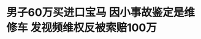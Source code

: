 <!DOCTYPE html>
<html lang="zh-CN">

<head>
    
<title>男子60万买进口宝马 因小事故鉴定是维修车 发视频维权反被索赔100万_腾讯新闻</title>
<meta name="keywords" content="宝马,维权,重庆,南岸区">
<meta name="description" content="一起擦挂事故后，他意外发现自己买的新宝马车多处被维修过，之后的曲折维权经历，更令他始料未及。      购新宝马——      花约60万元买进口宝马车，按揭5年月供9800元      这名男子姓....">
<meta name="author" content="腾讯网">
<meta name="copyright" content="Copyright 1998 - 2025 Tencent. All Rights Reserved">
<meta property="og:type" content="news" />

<meta property="og:title" content="男子60万买进口宝马 因小事故鉴定是维修车 发视频维权反被索赔100万_腾讯新闻" />
<meta property="og:description" content="一起擦挂事故后，他意外发现自己买的新宝马车多处被维修过，之后的曲折维权经历，更令他始料未及。      购新宝马——      花约60万元买进口宝马车，按揭5年月供9800元      这名男子姓...." />
<meta property="og:url" content="https://news.qq.com/rain/a/20250508A05KJX00" />
<meta property="og:image" content="https://inews.gtimg.com/news_ls/OFCFOpboPB5fAIMsRmdzWG5BNY43_SBT_gLYuf-h9qlo4AA_640330/0" />
<meta property="article:author" content="大风新闻" />
<meta property="article:published_time" content="2025-05-08 15:31:37" />
<meta property="category" content="social" />

<meta name="baidu-site-verification" content="jJeIJ5X7pP" />
    <meta charset="utf-8" />
<meta http-equiv="X-UA-Compatible" content="IE=Edge" />
<meta name="viewport" content="width=device-width, initial-scale=1, shrink-to-fit=no" />
<link rel="dns-prefetch" href="mat1.gtimg.com">
<link rel="dns-prefetch" href="i.news.qq.com">
<link rel="shortcut icon" href="https://mat1.gtimg.com/qqcdn/qqindex2021/favicon.ico">
<script nomodule="true" src="https://mat1.gtimg.com/qqcdn/qqindex2021/common-static/20240515201444/core3-37-1.min.js"></script>
<script>
  try {
    if (!window.IntersectionObserver) {
      var observerScript = document.createElement('script');
      observerScript.src = "https://mat1.gtimg.com/qqcdn/qqindex2021/common-static/20241024141058/intersection-observer-polyfill.js";
      document.head.appendChild(observerScript);
    }
  } catch (error) {}
</script>

<script>
  try {
    if (!Element.prototype.scrollTo) {
      var scrollScript = document.createElement('script');
      scrollScript.src = "https://mat1.gtimg.com/qqcdn/qqindex2021/common-static/20241025153001/scroll-behavior-polyfill.js";
      document.head.appendChild(scrollScript);
    }
  } catch (error) {}
</script>
<script>
  try {
    if ('scrollRestoration' in window.history) {
      window.history.scrollRestoration = 'manual';
    }
    window.isPcClient = Boolean(window.electron) && (
      window.navigator.userAgent.indexOf('pc-client') > 0 ||
      window.navigator.userAgent.indexOf('TencentNews') > 0
    );
  } catch {}
</script>
<script>
  try {
    if (window.isPcClient) {
      var bodyStyle = document.createElement('style');
      bodyStyle.innerText = 'body{ zoom: 0.95 }';
      document.head.appendChild(bodyStyle);
    }
  } catch {}
</script>
<script>
  window.DATA = {"url":"https://view.inews.qq.com/a/20250508A05KJX00","article_id":"20250508A05KJX00","article_type":"0","title":"男子60万买进口宝马 因小事故鉴定是维修车 发视频维权反被索赔100万","desc":"一起擦挂事故后，他意外发现自己买的新宝马车多处被维修过，之后的曲折维权经历，更令他始料未及。      购新宝马——      花约60万元买进口宝马车，按揭5年月供9800元      这名男子姓....","iNewsRecommendLevel":1,"abstract":"一起擦挂事故后，他意外发现自己买的新宝马车多处被维修过，之后的曲折维权经历，更令他始料未及。      购新宝马——      花约60万元买进口宝马车，按揭5年月供9800元      这名男子姓....","catalog1":"social","ad_channel_sign":"news","introduction":"","media":"大风新闻","media_id":"21889648","pubtime":"2025-05-08 15:31:37","comment_id":"8410256061","political":0,"cmsId":"20250508A05KJX00","cms_id":"20250508A05KJX00","closeAllAd":0,"closeAllFavorite":false,"originContent":{"directory":{"ai_list":[{"desc":"购新宝马","link":"AIPOS_0"},{"desc":"轻微擦挂","link":"AIPOS_1"},{"desc":"鉴定起诉","link":"AIPOS_2"},{"desc":"法院判决","link":"AIPOS_3"},{"desc":"反遭索赔","link":"AIPOS_4"}],"enable":2,"list":null},"key_points_show":["男子江先生在重庆市庆德宝汽车销售服务有限公司购买了一辆进口宝马，后发现车辆多处被维修过。","经过多次维权，江先生最终赢得官司，法院判决庆德宝退车退款并赔偿相应损失。","然而，江先生在网络上发布维权视频，被庆德宝起诉侵犯名誉权，索赔100万元。","由于提出管辖异议，江先生与庆德宝的庭审暂时取消。"],"text":"\u003cdiv class=\"rich_media_content\"\u003e\u003cdiv style=\"background-color: rgb(255, 255, 255); box-sizing: border-box; color: rgb(51, 51, 51); display: block; margin: 0px; padding: 0px; text-align: start; text-wrap-mode: wrap\" data-exeditor-arbitrary-box=\"wrap\"\u003e\u003cdiv style=\"background-color: transparent; box-sizing: border-box; margin: 0px; max-height: none; overflow: hidden; padding: 0px; position: relative\" data-exeditor-arbitrary-box=\"wrap\"\u003e\u003cdiv style=\"background-color: transparent; box-sizing: border-box; margin: 0px; padding: 0px\" data-exeditor-arbitrary-box=\"wrap\"\u003e\u003cdiv style=\"background-color: transparent; box-sizing: border-box; margin: 0px; padding: 0px\" data-exeditor-arbitrary-box=\"wrap\"\u003e\u003cdiv style=\"background-color: transparent; box-sizing: border-box; margin: 0px; padding: 0px\" data-exeditor-arbitrary-box=\"wrap\"\u003e\u003cdiv style=\"background-color: transparent; box-sizing: border-box; margin: 0px; padding: 0px\" data-exeditor-arbitrary-box=\"wrap\"\u003e\u003c!--VIDEO_0--\u003e\u003cp type=\"desc\" style=\"color: rgb(136, 136, 136); font-size: 13px; line-height: 14px; margin-bottom: 22px; margin-top: 8px; text-align: center\"\u003e男子60万元买进口宝马，鉴定是“维修车”，法院判退车退款，发视频维权反被索赔100万\u003c/p\u003e\u003cp style=\"background-color: transparent; margin-bottom: 20px; margin-left: 0px; margin-right: 0px; margin-top: 0px; padding: 0px; text-indent: 2em\"\u003e\u003cspan style=\"font-size: 18px\"\u003e\u003cspan style=\"color: rgb(34, 34, 34)\"\u003e\u003cspan style=\"background-color: transparent\"\u003e一起擦挂事故后，他意外发现自己买的新宝马车多处被维修过，之后的曲折维权经历，更令他始料未及。\u003c/span\u003e\u003c/span\u003e\u003c/span\u003e\u003c/p\u003e\u003cp style=\"background-color: transparent; text-align: center\"\u003e\u003cspan style=\"font-size: 18px\"\u003e\u003cspan style=\"color: rgb(34, 34, 34)\"\u003e\u003cspan style=\"background-color: transparent\"\u003e\u003c!--IMG_0--\u003e\u003c/span\u003e\u003c/span\u003e\u003c/span\u003e\u003c/p\u003e\u003cp style=\"background-color: transparent; margin-bottom: 18px; margin-left: 0px; margin-right: 0px; margin-top: 18px; padding: 0px; text-indent: 2em\"\u003e\u003c/p\u003e\u003cp style=\"background-color: transparent; margin-bottom: 20px; margin-left: 0px; margin-right: 0px; margin-top: 20px; padding: 0px\"\u003e\u003cspan style=\"font-size: 18px\"\u003e\u003cstrong\u003e\u003cspan style=\"color: rgb(34, 34, 34)\"\u003e\u003cspan style=\"background-color: transparent\"\u003e购新宝马——\u003c/span\u003e\u003c/span\u003e\u003c/strong\u003e\u003c/span\u003e\u003c/p\u003e\u003cp style=\"background-color: transparent; margin-bottom: 20px; margin-left: 0px; margin-right: 0px; margin-top: 20px; padding: 0px; text-indent: 2em\"\u003e\u003cspan style=\"font-size: 18px\"\u003e\u003cstrong\u003e\u003cspan style=\"color: rgb(34, 34, 34)\"\u003e\u003cspan style=\"background-color: transparent\"\u003e\u003c!--AIPOS_0--\u003e花约60万元买进口宝马车，按揭5年月供9800元\u003c/span\u003e\u003c/span\u003e\u003c/strong\u003e\u003c/span\u003e\u003c/p\u003e\u003cp style=\"background-color: transparent; margin-bottom: 20px; margin-left: 0px; margin-right: 0px; margin-top: 20px; padding: 0px; text-indent: 2em\"\u003e\u003cspan style=\"font-size: 18px\"\u003e\u003cspan style=\"color: rgb(34, 34, 34)\"\u003e\u003cspan style=\"background-color: transparent\"\u003e这名男子姓江，今年44岁，系重庆市南岸区人，目前居住在重庆市长寿区。\u003c/span\u003e\u003c/span\u003e\u003c/span\u003e\u003c/p\u003e\u003cp style=\"background-color: transparent; margin-bottom: 20px; margin-left: 0px; margin-right: 0px; margin-top: 20px; padding: 0px; text-indent: 2em\"\u003e\u003cspan style=\"font-size: 18px\"\u003e\u003cspan style=\"color: rgb(34, 34, 34)\"\u003e\u003cspan style=\"background-color: transparent\"\u003e他对华商报大风新闻记者回忆称，自己一直以来非常喜欢宝马车，2022年2月份，他萌发想买一辆宝马车替换已开了10多年的旧车的想法，随后他抽空到重庆汽博中心、二郎和九滨路等4S店挑选，但都没有心仪的那款。\u003c/span\u003e\u003c/span\u003e\u003c/span\u003e\u003c/p\u003e\u003cp style=\"background-color: transparent; margin-bottom: 20px; margin-left: 0px; margin-right: 0px; margin-top: 20px; padding: 0px; text-indent: 2em\"\u003e\u003cspan style=\"font-size: 18px\"\u003e\u003cspan style=\"color: rgb(34, 34, 34)\"\u003e\u003cspan style=\"background-color: transparent\"\u003e同年4月初，他来到位于重庆市南岸区茶园新区通江大道的重庆市庆德宝汽车销售服务有限公司（以下简称“庆德宝”），最终相中了一款进口的540i宝马新车，该车裸车价58.39万元，“我搞的是5年按揭，首付约20万元，包含购置税和保险费等，月供9800元。”\u003c/span\u003e\u003c/span\u003e\u003c/span\u003e\u003c/p\u003e\u003cp style=\"background-color: transparent; margin-bottom: 20px; margin-left: 0px; margin-right: 0px; margin-top: 20px; padding: 0px; text-indent: 2em\"\u003e\u003cspan style=\"font-size: 18px\"\u003e\u003cspan style=\"color: rgb(34, 34, 34)\"\u003e\u003cspan style=\"background-color: transparent\"\u003e4月22日上午，江先生高高兴兴来到“庆德宝”将心仪的那款\u003c!--SECURE_LINK_BEGIN_0--\u003e宝马\u003c!--SECURE_LINK_END_0--\u003e车开回家。\u003c/span\u003e\u003c/span\u003e\u003c/span\u003e\u003c/p\u003e\u003cp style=\"background-color: transparent; margin-bottom: 18px; margin-left: 0px; margin-right: 0px; margin-top: 18px; padding: 0px; text-indent: 2em\"\u003e\u003c/p\u003e\u003cp style=\"background-color: transparent; margin-bottom: 20px; margin-left: 0px; margin-right: 0px; margin-top: 20px; padding: 0px\"\u003e\u003cspan style=\"font-size: 18px\"\u003e\u003cstrong\u003e\u003cspan style=\"color: rgb(34, 34, 34)\"\u003e\u003cspan style=\"background-color: transparent\"\u003e轻微擦挂——\u003c/span\u003e\u003c/span\u003e\u003c/strong\u003e\u003c/span\u003e\u003c/p\u003e\u003cp style=\"background-color: transparent; margin-bottom: 20px; margin-left: 0px; margin-right: 0px; margin-top: 20px; padding: 0px; text-indent: 2em\"\u003e\u003cspan style=\"font-size: 18px\"\u003e\u003cstrong\u003e\u003cspan style=\"color: rgb(34, 34, 34)\"\u003e\u003cspan style=\"background-color: transparent\"\u003e\u003c!--AIPOS_1--\u003e商场门口发生小擦挂，花550元补漆后曝出新车有问题\u003c/span\u003e\u003c/span\u003e\u003c/strong\u003e\u003c/span\u003e\u003c/p\u003e\u003cp style=\"background-color: transparent; margin-bottom: 20px; margin-left: 0px; margin-right: 0px; margin-top: 20px; padding: 0px; text-indent: 2em\"\u003e\u003cspan style=\"font-size: 18px\"\u003e\u003cspan style=\"color: rgb(34, 34, 34)\"\u003e\u003cspan style=\"background-color: transparent\"\u003e江先生介绍说，2022年6月20日下午5时左右，他驾驶宝马从重庆渝中区解放碑到南岸区南滨路一个商场门口时追尾一辆黑色商务车，“我左前保险杠与对方右后端发生轻微擦挂，我的宝马剐掉了一小块漆，当时后面发生拥堵，我们双方拍照后迅速撤离现场。”\u003c/span\u003e\u003c/span\u003e\u003c/span\u003e\u003c/p\u003e\u003cp style=\"background-color: transparent; margin-bottom: 20px; margin-left: 0px; margin-right: 0px; margin-top: 20px; padding: 0px; text-indent: 2em\"\u003e\u003cspan style=\"font-size: 18px\"\u003e\u003cspan style=\"color: rgb(34, 34, 34)\"\u003e\u003cspan style=\"background-color: transparent\"\u003e江先生说，他将宝马停好后给保险公司打电话，对方获知情况称问题不大，建议他先补漆维修。\u003c/span\u003e\u003c/span\u003e\u003c/span\u003e\u003c/p\u003e\u003cp style=\"background-color: transparent; margin-bottom: 20px; margin-left: 0px; margin-right: 0px; margin-top: 20px; padding: 0px; text-indent: 2em\"\u003e\u003cspan style=\"font-size: 18px\"\u003e\u003cspan style=\"color: rgb(34, 34, 34)\"\u003e\u003cspan style=\"background-color: transparent\"\u003e6月21日上午，他将宝马开到渝北回兴街道一家维修店，花550元将那团漆补好了。他说，接车时该维修店老板问他是不是买的二手宝马，称该车多处被补过漆，随即还用专业仪器当面对该车进行检测，发现引擎盖、翼子板等多处存在二次做漆情况。\u003c/span\u003e\u003c/span\u003e\u003c/span\u003e\u003c/p\u003e\u003cp style=\"background-color: transparent; margin-bottom: 20px; margin-left: 0px; margin-right: 0px; margin-top: 20px; padding: 0px; text-indent: 2em\"\u003e\u003cspan style=\"font-size: 18px\"\u003e\u003cspan style=\"color: rgb(34, 34, 34)\"\u003e\u003cspan style=\"background-color: transparent\"\u003e“当时我感到很吃惊，因为这是刚买不久的新车，怎么可能多处被补过漆呢？”江先生说，6月22日中午，他将该车开到“庆德宝”找销售人员询问情况，对方称该车没有问题，如果他不相信可以去做鉴定。\u003c/span\u003e\u003c/span\u003e\u003c/span\u003e\u003c/p\u003e\u003cp style=\"background-color: transparent; margin-bottom: 20px; margin-left: 0px; margin-right: 0px; margin-top: 20px; padding: 0px; text-indent: 2em\"\u003e\u003cspan style=\"font-size: 18px\"\u003e\u003cspan style=\"color: rgb(34, 34, 34)\"\u003e\u003cspan style=\"background-color: transparent\"\u003e接下来，将信将疑的江先生到一家二手车市场花800元做了个简易鉴定，鉴定报告初步证实了那个维修店老板的说法。他说，自己没料到该宝马竟是一辆“问题车”。心中有数后，他开始踏上维权之路。\u003c/span\u003e\u003c/span\u003e\u003c/span\u003e\u003c/p\u003e\u003cp style=\"background-color: transparent; margin-bottom: 20px; margin-left: 0px; margin-right: 0px; margin-top: 20px; padding: 0px; text-indent: 2em\"\u003e\u003cspan style=\"font-size: 18px\"\u003e\u003cspan style=\"color: rgb(34, 34, 34)\"\u003e\u003cspan style=\"background-color: transparent\"\u003e他说，自己多次与“庆德宝”沟通，要求退车并赔偿相应损失，遭对方拒绝，“维权过程中，我曾反映给重庆电视台做了报道。后来我又给南岸区商务委、南岸区市场监督管理局等单位打电话反映情况，还给宝马德国总部写邮件，尽管有回应但最终没有结果。”\u003c/span\u003e\u003c/span\u003e\u003c/span\u003e\u003c/p\u003e\u003cp style=\"background-color: transparent; margin-bottom: 18px; margin-left: 0px; margin-right: 0px; margin-top: 18px; padding: 0px; text-indent: 2em\"\u003e\u003c/p\u003e\u003cp style=\"background-color: transparent; margin-bottom: 20px; margin-left: 0px; margin-right: 0px; margin-top: 20px; padding: 0px\"\u003e\u003cspan style=\"font-size: 18px\"\u003e\u003cstrong\u003e\u003cspan style=\"color: rgb(34, 34, 34)\"\u003e\u003cspan style=\"background-color: transparent\"\u003e鉴定起诉——\u003c/span\u003e\u003c/span\u003e\u003c/strong\u003e\u003c/span\u003e\u003c/p\u003e\u003cp style=\"background-color: transparent; margin-bottom: 20px; margin-left: 0px; margin-right: 0px; margin-top: 20px; padding: 0px; text-indent: 2em\"\u003e\u003cspan style=\"font-size: 18px\"\u003e\u003cstrong\u003e\u003cspan style=\"color: rgb(34, 34, 34)\"\u003e\u003cspan style=\"background-color: transparent\"\u003e\u003c!--AIPOS_2--\u003e多部位曾被维修和再次做过漆，起诉至法院要求退车赔偿\u003c/span\u003e\u003c/span\u003e\u003c/strong\u003e\u003c/span\u003e\u003c/p\u003e\u003cp style=\"background-color: transparent; margin-bottom: 20px; margin-left: 0px; margin-right: 0px; margin-top: 20px; padding: 0px; text-indent: 2em\"\u003e\u003cspan style=\"font-size: 18px\"\u003e\u003cspan style=\"color: rgb(34, 34, 34)\"\u003e\u003cspan style=\"background-color: transparent\"\u003e2022年8月，江先生认为“庆德宝”存在销售欺诈行为，遂起诉至重庆市南岸区法院。\u003c/span\u003e\u003c/span\u003e\u003c/span\u003e\u003c/p\u003e\u003cp style=\"background-color: transparent; margin-bottom: 20px; margin-left: 0px; margin-right: 0px; margin-top: 20px; padding: 0px; text-indent: 2em\"\u003e\u003cspan style=\"font-size: 18px\"\u003e\u003cspan style=\"color: rgb(34, 34, 34)\"\u003e\u003cspan style=\"background-color: transparent\"\u003e后来，该法院委托重庆华证检测技术有限公司对江先生的那辆宝马进行鉴定，鉴定事项是该车是否重新做漆、维修等。\u003c/span\u003e\u003c/span\u003e\u003c/span\u003e\u003c/p\u003e\u003cp style=\"background-color: transparent; margin-bottom: 20px; margin-left: 0px; margin-right: 0px; margin-top: 20px; padding: 0px; text-indent: 2em\"\u003e\u003cspan style=\"font-size: 18px\"\u003e\u003cspan style=\"color: rgb(34, 34, 34)\"\u003e\u003cspan style=\"background-color: transparent\"\u003e2023年3月4日，该公司出具《产品质量鉴定意见书》称，经专家鉴定发现车身的驾驶门板、引擎盖、左翼子板、左侧A柱漆层厚度不均匀，差值较大，“是由这些部位进行维修和再次做漆造成的。”\u003c/span\u003e\u003c/span\u003e\u003c/span\u003e\u003c/p\u003e\u003cp style=\"background-color: transparent; text-align: center\"\u003e\u003cspan style=\"font-size: 18px\"\u003e\u003cspan style=\"color: rgb(34, 34, 34)\"\u003e\u003cspan style=\"background-color: transparent\"\u003e\u003c!--IMG_1--\u003e\u003c/span\u003e\u003c/span\u003e\u003c/span\u003e\u003c/p\u003e\u003cp style=\"background-color: transparent; margin-bottom: 20px; margin-left: 0px; margin-right: 0px; margin-top: 20px; padding: 0px; text-indent: 2em\"\u003e\u003cspan style=\"font-size: 18px\"\u003e\u003cspan style=\"color: rgb(34, 34, 34)\"\u003e\u003cspan style=\"background-color: transparent\"\u003e记者采访获悉，有法律文书显示，因江先生和对方均不同意做维修时间的鉴定，故该鉴定机构未对维修和再次做漆的时间进行鉴定。\u003c/span\u003e\u003c/span\u003e\u003c/span\u003e\u003c/p\u003e\u003cp style=\"background-color: transparent; margin-bottom: 20px; margin-left: 0px; margin-right: 0px; margin-top: 20px; padding: 0px; text-indent: 2em\"\u003e\u003cspan style=\"font-size: 18px\"\u003e\u003cspan style=\"color: rgb(34, 34, 34)\"\u003e\u003cspan style=\"background-color: transparent\"\u003e开庭时，江先生请求法院判令“庆德宝”退车退款，赔偿他3倍购车款即175.17万元，同时赔偿他相应的车辆\u003c!--SECURE_LINK_BEGIN_1--\u003e购置税\u003c!--SECURE_LINK_END_1--\u003e、保险费等损失。\u003c/span\u003e\u003c/span\u003e\u003c/span\u003e\u003c/p\u003e\u003cp style=\"background-color: transparent; margin-bottom: 20px; margin-left: 0px; margin-right: 0px; margin-top: 20px; padding: 0px; text-indent: 2em\"\u003e\u003cspan style=\"font-size: 18px\"\u003e\u003cspan style=\"color: rgb(34, 34, 34)\"\u003e\u003cspan style=\"background-color: transparent\"\u003e“庆德宝”答辩称，江先生的诉请缺乏相应的事实和法律依据，请求驳回他的全部诉讼请求。\u003c/span\u003e\u003c/span\u003e\u003c/span\u003e\u003c/p\u003e\u003cp style=\"background-color: transparent; margin-bottom: 18px; margin-left: 0px; margin-right: 0px; margin-top: 18px; padding: 0px; text-indent: 2em\"\u003e\u003c/p\u003e\u003cp style=\"background-color: transparent; margin-bottom: 20px; margin-left: 0px; margin-right: 0px; margin-top: 20px; padding: 0px\"\u003e\u003cspan style=\"font-size: 18px\"\u003e\u003cstrong\u003e\u003cspan style=\"color: rgb(34, 34, 34)\"\u003e\u003cspan style=\"background-color: transparent\"\u003e法院判决——\u003c/span\u003e\u003c/span\u003e\u003c/strong\u003e\u003c/span\u003e\u003c/p\u003e\u003cp style=\"background-color: transparent; margin-bottom: 20px; margin-left: 0px; margin-right: 0px; margin-top: 20px; padding: 0px; text-indent: 2em\"\u003e\u003cspan style=\"font-size: 18px\"\u003e\u003cstrong\u003e\u003cspan style=\"color: rgb(34, 34, 34)\"\u003e\u003cspan style=\"background-color: transparent\"\u003e\u003c!--AIPOS_3--\u003e侵犯消费者知情权但不构成消费欺诈，判决退车退款\u003c/span\u003e\u003c/span\u003e\u003c/strong\u003e\u003c/span\u003e\u003c/p\u003e\u003cp style=\"background-color: transparent; margin-bottom: 20px; margin-left: 0px; margin-right: 0px; margin-top: 20px; padding: 0px; text-indent: 2em\"\u003e\u003cspan style=\"font-size: 18px\"\u003e\u003cspan style=\"color: rgb(34, 34, 34)\"\u003e\u003cspan style=\"background-color: transparent\"\u003e南岸区法院审理认为，该案的争议焦点为“庆德宝”是否存在故意隐瞒的行为，是否构成对消费者的欺诈，是否应当承担退款及3倍赔偿责任。\u003c/span\u003e\u003c/span\u003e\u003c/span\u003e\u003c/p\u003e\u003cp style=\"background-color: transparent; margin-bottom: 20px; margin-left: 0px; margin-right: 0px; margin-top: 20px; padding: 0px; text-indent: 2em\"\u003e\u003cspan style=\"font-size: 18px\"\u003e\u003cspan style=\"color: rgb(34, 34, 34)\"\u003e\u003cspan style=\"background-color: transparent\"\u003e该法院称，因无法确定该案涉车辆二次维修、做漆的情况是形成于销售前还是原告江先生占有期间，同时该宝马系进口车辆，在案证据尚不足以证明“庆德宝”明知该车存在漆面修补、车辆维修等情况而故意隐瞒，不足以构成消费欺诈，江先生主张构成消费欺诈要求3倍赔偿的诉讼请求证据不足。\u003c/span\u003e\u003c/span\u003e\u003c/span\u003e\u003c/p\u003e\u003cp style=\"background-color: transparent; margin-bottom: 20px; margin-left: 0px; margin-right: 0px; margin-top: 20px; padding: 0px; text-indent: 2em\"\u003e\u003cspan style=\"font-size: 18px\"\u003e\u003cspan style=\"color: rgb(34, 34, 34)\"\u003e\u003cspan style=\"background-color: transparent\"\u003e该法院一审宣判称，双方退车退款，“庆德宝”赔偿江先生车辆购置税等相关费用。\u003c/span\u003e\u003c/span\u003e\u003c/span\u003e\u003c/p\u003e\u003cp style=\"background-color: transparent; margin-bottom: 20px; margin-left: 0px; margin-right: 0px; margin-top: 20px; padding: 0px; text-indent: 2em\"\u003e\u003cspan style=\"font-size: 18px\"\u003e\u003cspan style=\"color: rgb(34, 34, 34)\"\u003e\u003cspan style=\"background-color: transparent\"\u003e一审宣判后，江先生不服，上诉至重庆市第五中级法院，称一审法院适用法律错误，不适当的加重了他的举证责任，该案应当由“庆德宝”承担有关举证责任。同时认为，一审法院认定“庆德宝”不构成欺诈有误，“其故意隐瞒案涉车辆销售前检查结果，将事故车作为全新车销售给我，属于明显的欺诈行为。”他请求二审法院撤销一审的相关判决，改判对方赔偿他3倍购车款。\u003c/span\u003e\u003c/span\u003e\u003c/span\u003e\u003c!--MID_AD_0--\u003e\u003c!--EOP_0--\u003e\u003c/p\u003e\u003c!--MID_ARTICLE_AD_0--\u003e\u003c!--PARAGRAPH_0--\u003e\u003cp style=\"background-color: transparent; margin-bottom: 20px; margin-left: 0px; margin-right: 0px; margin-top: 20px; padding: 0px; text-indent: 2em\"\u003e\u003cspan style=\"font-size: 18px\"\u003e\u003cspan style=\"color: rgb(34, 34, 34)\"\u003e\u003cspan style=\"background-color: transparent\"\u003e重庆市第五中级法院审理后认为，江先生在购买案涉车辆6个月内发现车辆存在“瑕疵”，应当由“庆德宝”承担“瑕疵”举证责任，“庆德宝”举示的证据不足以证明交付车辆时不存在“瑕疵”，在其未完成车辆“瑕疵”举证责任的情况下，该法院依法推定该涉案车辆的“瑕疵”形成于销售之前。\u003c/span\u003e\u003c/span\u003e\u003c/span\u003e\u003c!--MID_AD_1--\u003e\u003c!--EOP_1--\u003e\u003c/p\u003e\u003c!--MID_ARTICLE_AD_1--\u003e\u003c!--PARAGRAPH_1--\u003e\u003cp style=\"background-color: transparent; margin-bottom: 20px; margin-left: 0px; margin-right: 0px; margin-top: 20px; padding: 0px; text-indent: 2em\"\u003e\u003cspan style=\"font-size: 18px\"\u003e\u003cspan style=\"color: rgb(34, 34, 34)\"\u003e\u003cspan style=\"background-color: transparent\"\u003e该法院同时认为，案涉车辆二次补漆、维修等“瑕疵”问题涉及汽车质量，属于《消费者权益保护法》规定的经营者主动告知的义务范围，“庆德宝”未履行该义务，侵犯了江先生的知情权，但尚不足以构成消费欺诈。\u003c/span\u003e\u003c/span\u003e\u003c/span\u003e\u003c/p\u003e\u003cp style=\"background-color: transparent; margin-bottom: 20px; margin-left: 0px; margin-right: 0px; margin-top: 20px; padding: 0px; text-indent: 2em\"\u003e\u003cspan style=\"font-size: 18px\"\u003e\u003cspan style=\"color: rgb(34, 34, 34)\"\u003e\u003cspan style=\"background-color: transparent\"\u003e“一审判决认定事实基本清楚，适用法律虽有不当但判决结果正确。”重庆市第五中级法院称，经该院审判委员会讨论，“驳回上诉，维持原判。”\u003c/span\u003e\u003c/span\u003e\u003c/span\u003e\u003c/p\u003e\u003cp style=\"background-color: transparent; margin-bottom: 20px; margin-left: 0px; margin-right: 0px; margin-top: 20px; padding: 0px; text-indent: 2em\"\u003e\u003cspan style=\"font-size: 18px\"\u003e\u003cspan style=\"color: rgb(34, 34, 34)\"\u003e\u003cspan style=\"background-color: transparent\"\u003e后来，江先生向重庆市高级法院申请再审，被驳回。\u003c/span\u003e\u003c/span\u003e\u003c/span\u003e\u003c/p\u003e\u003cp style=\"background-color: transparent; margin-bottom: 20px; margin-left: 0px; margin-right: 0px; margin-top: 20px; padding: 0px; text-indent: 2em\"\u003e\u003cspan style=\"font-size: 18px\"\u003e\u003cspan style=\"color: rgb(34, 34, 34)\"\u003e\u003cspan style=\"background-color: transparent\"\u003e2024年1月，江先生和“庆德宝”履行法院判决，他将那辆进口宝马退还给了对方，对方退还了他的购车款等款项。\u003c/span\u003e\u003c/span\u003e\u003c/span\u003e\u003c/p\u003e\u003cp style=\"background-color: transparent; margin-bottom: 18px; margin-left: 0px; margin-right: 0px; margin-top: 18px; padding: 0px; text-indent: 2em\"\u003e\u003c/p\u003e\u003cp style=\"background-color: transparent; margin-bottom: 20px; margin-left: 0px; margin-right: 0px; margin-top: 20px; padding: 0px\"\u003e\u003cspan style=\"font-size: 18px\"\u003e\u003cstrong\u003e\u003cspan style=\"color: rgb(34, 34, 34)\"\u003e\u003cspan style=\"background-color: transparent\"\u003e反遭索赔——\u003c/span\u003e\u003c/span\u003e\u003c/strong\u003e\u003c/span\u003e\u003c/p\u003e\u003cp style=\"background-color: transparent; margin-bottom: 20px; margin-left: 0px; margin-right: 0px; margin-top: 20px; padding: 0px; text-indent: 2em\"\u003e\u003cspan style=\"font-size: 18px\"\u003e\u003cstrong\u003e\u003cspan style=\"color: rgb(34, 34, 34)\"\u003e\u003cspan style=\"background-color: transparent\"\u003e\u003c!--AIPOS_4--\u003e车主网上发视频维权反被起诉，宝马店称营业额下降超1亿索赔100余万\u003c/span\u003e\u003c/span\u003e\u003c/strong\u003e\u003c/span\u003e\u003c/p\u003e\u003cp style=\"background-color: transparent; margin-bottom: 20px; margin-left: 0px; margin-right: 0px; margin-top: 20px; padding: 0px; text-indent: 2em\"\u003e\u003cspan style=\"font-size: 18px\"\u003e\u003cspan style=\"color: rgb(34, 34, 34)\"\u003e\u003cspan style=\"background-color: transparent\"\u003e江先生告诉记者，多年的官司让他苦不堪言，精神遭到折磨，这些年来他将自己的维权遭遇和维权故事用视频等形式讲述了出来并发在网上，引来网友评论。\u003c/span\u003e\u003c/span\u003e\u003c/span\u003e\u003c/p\u003e\u003cp style=\"background-color: transparent; margin-bottom: 20px; margin-left: 0px; margin-right: 0px; margin-top: 20px; padding: 0px; text-indent: 2em\"\u003e\u003cspan style=\"font-size: 18px\"\u003e\u003cspan style=\"color: rgb(34, 34, 34)\"\u003e\u003cspan style=\"background-color: transparent\"\u003e2025年4月23日中午，他突然收到重庆市南岸区法院的传票，称他涉嫌侵犯“庆德宝”\u003c!--SECURE_LINK_BEGIN_2--\u003e名誉权\u003c!--SECURE_LINK_END_2--\u003e，此案拟于5月9日上午9：30在该法院第319法庭开庭审理。\u003c/span\u003e\u003c/span\u003e\u003c/span\u003e\u003c/p\u003e\u003cp style=\"background-color: transparent; margin-bottom: 20px; margin-left: 0px; margin-right: 0px; margin-top: 20px; padding: 0px; text-indent: 2em\"\u003e\u003cspan style=\"font-size: 18px\"\u003e\u003cspan style=\"color: rgb(34, 34, 34)\"\u003e\u003cspan style=\"background-color: transparent\"\u003e华商报大风新闻记者在江先生提供的“庆德宝”的民事起诉状中看到，对方称在两审诉讼过程中，江先生在网上发布了大量涉及案件的主观臆测以及对“庆德宝”等的不当言论，二审判决生效后，他继续在短视频平台发布大量有损“庆德宝”名誉的视频，以博取流量、吸引眼球，他常以“‘庆德宝’把事故车当新车卖”等为噱头，吸引了大量围观者点赞以及评论。\u003c/span\u003e\u003c/span\u003e\u003c/span\u003e\u003c!--MID_AD_2--\u003e\u003c!--EOP_2--\u003e\u003c/p\u003e\u003c!--MID_ARTICLE_AD_2--\u003e\u003c!--PARAGRAPH_2--\u003e\u003cp style=\"background-color: transparent; margin-bottom: 20px; margin-left: 0px; margin-right: 0px; margin-top: 20px; padding: 0px; text-indent: 2em\"\u003e\u003cspan style=\"font-size: 18px\"\u003e\u003cspan style=\"color: rgb(34, 34, 34)\"\u003e\u003cspan style=\"background-color: transparent\"\u003e该起诉状称，江先生此次侵权行为持续时间长、传播范围广，给“庆德宝”造成的后果特别严重，据不完全统计，江先生发布的有损“庆德宝”名誉的视频多达数百个，点赞量累计上万余个，评论量高达数千余条，其中评论最多的一个视频高达3000余条。\u003c/span\u003e\u003c/span\u003e\u003c/span\u003e\u003c/p\u003e\u003cp style=\"background-color: transparent; margin-bottom: 20px; margin-left: 0px; margin-right: 0px; margin-top: 20px; padding: 0px; text-indent: 2em\"\u003e\u003cspan style=\"font-size: 18px\"\u003e\u003cspan style=\"color: rgb(34, 34, 34)\"\u003e\u003cspan style=\"background-color: transparent\"\u003e“由于他在二审判决生效后的一年多时间里，持续发布有害视频，严重损害了原告的声誉，造成原告数十余年建立起来的良好口碑受损，社会评价明显降低。”原告“庆德宝”称，网上出现了大量对他们不利的言论，大量客户因江先生的不当言论拒绝到店购车，给他们造成了不可估量的损失。\u003c/span\u003e\u003c/span\u003e\u003c/span\u003e\u003c/p\u003e\u003cp style=\"background-color: transparent; text-align: center\"\u003e\u003cspan style=\"font-size: 18px\"\u003e\u003cspan style=\"color: rgb(34, 34, 34)\"\u003e\u003cspan style=\"background-color: transparent\"\u003e\u003c!--IMG_2--\u003e\u003c/span\u003e\u003c/span\u003e\u003c/span\u003e\u003c/p\u003e\u003cp style=\"background-color: transparent; margin-bottom: 20px; margin-left: 0px; margin-right: 0px; margin-top: 20px; padding: 0px; text-indent: 2em\"\u003e\u003cspan style=\"font-size: 18px\"\u003e\u003cspan style=\"color: rgb(34, 34, 34)\"\u003e\u003cspan style=\"background-color: transparent\"\u003e华商报大风新闻记者在“庆德宝”的一张“损失及费用计算表”中看到，其罗列的营业损失为100万元，计算方式是“庆德宝”2024年相比2023年的营业额下降了超过一亿元以上，“以一亿元作为计算基数，考虑被告本次侵权行为对营业额影响的因果关系及原因力大小，酌定为1%，据此计算损失为100万元。”\u003c/span\u003e\u003c/span\u003e\u003c/span\u003e\u003c!--MID_AD_3--\u003e\u003c!--EOP_3--\u003e\u003c/p\u003e\u003c!--MID_ARTICLE_AD_3--\u003e\u003c!--PARAGRAPH_3--\u003e\u003cp style=\"background-color: transparent; margin-bottom: 20px; margin-left: 0px; margin-right: 0px; margin-top: 20px; padding: 0px; text-indent: 2em\"\u003e\u003cspan style=\"font-size: 18px\"\u003e\u003cspan style=\"color: rgb(34, 34, 34)\"\u003e\u003cspan style=\"background-color: transparent\"\u003e“庆德宝”请求法院判令江先生立即停止侵害他们的名誉，即立即停止发布并删除侵害他们名誉权的全部视频，请求判令消除影响恢复名誉，同时在涉案相关平台首页置顶位置连续30天发布致歉声明，请求判令江先生赔偿各项损失100万元，同时赔偿“庆德宝”的公证费5000元、律师费5万元。\u003c/span\u003e\u003c/span\u003e\u003c/span\u003e\u003c!--MID_AD_4--\u003e\u003c!--EOP_4--\u003e\u003c/p\u003e\u003c!--MID_ARTICLE_AD_4--\u003e\u003c!--PARAGRAPH_4--\u003e\u003cp style=\"background-color: transparent; margin-bottom: 20px; margin-left: 0px; margin-right: 0px; margin-top: 20px; padding: 0px; text-indent: 2em\"\u003e\u003cspan style=\"font-size: 18px\"\u003e\u003cspan style=\"color: rgb(34, 34, 34)\"\u003e\u003cspan style=\"background-color: transparent\"\u003e江先生对记者称，近年来他长期居住在重庆市长寿区，收到南岸区法院的传票后提出了管辖异议。\u003c/span\u003e\u003c/span\u003e\u003c/span\u003e\u003c/p\u003e\u003cp style=\"background-color: transparent; margin-bottom: 20px; margin-left: 0px; margin-right: 0px; margin-top: 20px; padding: 0px; text-indent: 2em\"\u003e\u003cspan style=\"font-size: 18px\"\u003e\u003cspan style=\"color: rgb(34, 34, 34)\"\u003e\u003cspan style=\"background-color: transparent\"\u003e5月7日下午5时，他接到了南岸区法院的通知，称因他提出管辖异议，原定的开庭日期取消。\u003c/span\u003e\u003c/span\u003e\u003c/span\u003e\u003c/p\u003e\u003cp style=\"background-color: transparent; margin-bottom: 20px; margin-left: 0px; margin-right: 0px; margin-top: 20px; padding: 0px; text-indent: 2em\"\u003e\u003cspan style=\"font-size: 18px\"\u003e\u003cspan style=\"color: rgb(34, 34, 34)\"\u003e\u003cspan style=\"background-color: transparent\"\u003e华商报大风新闻记者联系上了“庆德宝”，一名女性工作人员回应称，他们和江先生之间系产品责任纠纷，他们遵照法院判决已履行完了相关义务，至于状告江先生涉嫌侵犯名誉权一事，他们有专门部门和人员在负责处理此事。\u003c/span\u003e\u003c/span\u003e\u003c/span\u003e\u003c/p\u003e\u003cp style=\"background-color: transparent; margin-bottom: 18px; margin-left: 0px; margin-right: 0px; margin-top: 18px; padding: 0px; text-indent: 2em\"\u003e\u003c/p\u003e\u003cp style=\"background-color: transparent; margin-bottom: 20px; margin-left: 0px; margin-right: 0px; margin-top: 20px; padding: 0px\"\u003e\u003cspan style=\"font-size: 18px\"\u003e\u003cstrong\u003e\u003cspan style=\"color: rgb(34, 34, 34)\"\u003e\u003cspan style=\"background-color: transparent\"\u003e华商报大风新闻记者 黄平 编辑 李婧\u003c/span\u003e\u003c/span\u003e\u003c/strong\u003e\u003c/span\u003e\u003c/p\u003e\u003cp style=\"background-color: transparent; margin-bottom: 0px; margin-left: 0px; margin-right: 0px; margin-top: 20px; padding: 0px\"\u003e\u003cspan style=\"font-size: 18px\"\u003e\u003cstrong\u003e\u003cspan style=\"color: rgb(34, 34, 34)\"\u003e\u003cspan style=\"background-color: transparent\"\u003e（如有爆料，请拨打华商报大风新闻热线 029-8888 0000）\u003c/span\u003e\u003c/span\u003e\u003c/strong\u003e\u003c/span\u003e\u003c/p\u003e\u003c/div\u003e\u003c/div\u003e\u003c/div\u003e\u003c/div\u003e\u003c/div\u003e\u003c/div\u003e\u003cdiv style=\"background-color: rgb(255, 255, 255); box-sizing: border-box; color: rgb(51, 51, 51); margin: 0px; padding: 0px; text-align: right; text-wrap-mode: wrap\" data-exeditor-arbitrary-box=\"wrap\"\u003e\u003cdiv style=\"background-color: transparent; box-sizing: border-box; color: rgb(153, 153, 153); cursor: pointer; display: inline-block; font-size: 14px; line-height: 20px; margin: 0px; outline: none; padding: 0px 0px 0px 24px; position: relative\" data-exeditor-arbitrary-box=\"wrap\"\u003e\u003cp style=\"background-color: transparent\"\u003e\u003c/p\u003e\u003c/div\u003e\u003c/div\u003e\u003cdiv powered-by=\"qqnews_ex-editor\"\u003e\u003c/div\u003e\u003cstyle\u003e.rich_media_content{--news-tabel-th-night-color: #444444;--news-font-day-color: #333;--news-font-night-color: #d9d9d9;--news-bottom-distance: 22px}.rich_media_content p:not([data-exeditor-arbitrary-box=image-box]){letter-spacing:.5px;line-height:30px;margin-bottom:var(--news-bottom-distance);word-wrap:break-word}.rich_media_content{color:var(--news-font-day-color);font-size:18px}@media(prefers-color-scheme:dark){body:not([data-weui-theme=light]):not([dark-mode-disable=true]) .rich_media_content p:not([data-exeditor-arbitrary-box=image-box]){letter-spacing:.5px;line-height:30px;margin-bottom:var(--news-bottom-distance);word-wrap:break-word}body:not([data-weui-theme=light]):not([dark-mode-disable=true]) .rich_media_content{color:var(--news-font-night-color)}}.data_color_scheme_dark .rich_media_content p:not([data-exeditor-arbitrary-box=image-box]){letter-spacing:.5px;line-height:30px;margin-bottom:var(--news-bottom-distance);word-wrap:break-word}.data_color_scheme_dark .rich_media_content{color:var(--news-font-night-color)}.data_color_scheme_dark .rich_media_content{font-size:18px}.rich_media_content p[data-exeditor-arbitrary-box=image-box]{margin-bottom:11px}.rich_media_content\u003ediv:not(.qnt-video),.rich_media_content\u003esection{margin-bottom:var(--news-bottom-distance)}.rich_media_content hr{margin-bottom:var(--news-bottom-distance)}.rich_media_content .link_list{margin:0;margin-top:20px;min-height:0!important}.rich_media_content blockquote{background:#f9f9f9;border-left:6px solid #ccc;margin:1.5em 10px;padding:.5em 10px}.rich_media_content blockquote p{margin-bottom:0!important}.data_color_scheme_dark .rich_media_content blockquote{background:#323232}@media(prefers-color-scheme:dark){body:not([data-weui-theme=light]):not([dark-mode-disable=true]) .rich_media_content blockquote{background:#323232}}.rich_media_content ol[data-ex-list]{--ol-start: 1;--ol-list-style-type: decimal;list-style-type:none;counter-reset:olCounter calc(var(--ol-start,1) - 1);position:relative}.rich_media_content ol[data-ex-list]\u003eli\u003e:first-child::before{content:counter(olCounter,var(--ol-list-style-type)) '. ';counter-increment:olCounter;font-variant-numeric:tabular-nums;display:inline-block}.rich_media_content ul[data-ex-list]{--ul-list-style-type: circle;list-style-type:none;position:relative}.rich_media_content ul[data-ex-list].nonUnicode-list-style-type\u003eli\u003e:first-child::before{content:var(--ul-list-style-type) ' ';font-variant-numeric:tabular-nums;display:inline-block;transform:scale(0.5)}.rich_media_content ul[data-ex-list].unicode-list-style-type\u003eli\u003e:first-child::before{content:var(--ul-list-style-type) ' ';font-variant-numeric:tabular-nums;display:inline-block;transform:scale(0.8)}.rich_media_content ol:not([data-ex-list]){padding-left:revert}.rich_media_content ul:not([data-ex-list]){padding-left:revert}.rich_media_content table{display:table;border-collapse:collapse;margin-bottom:var(--news-bottom-distance)}.rich_media_content table th,.rich_media_content table td{word-wrap:break-word;border:1px solid #ddd;white-space:nowrap;padding:2px 5px}.rich_media_content table th{font-weight:700;background-color:#f0f0f0;text-align:left}.rich_media_content table p{margin-bottom:0!important}.data_color_scheme_dark .rich_media_content table th{background:var(--news-tabel-th-night-color)}@media(prefers-color-scheme:dark){body:not([data-weui-theme=light]):not([dark-mode-disable=true]) .rich_media_content table th{background:var(--news-tabel-th-night-color)}}.rich_media_content .qqnews_image_desc,.rich_media_content p[type=om-image-desc]{line-height:20px!important;text-align:center!important;font-size:14px!important;color:#666!important}.rich_media_content div[data-exeditor-arbitrary-box=wrap]:not([data-exeditor-arbitrary-box-special-style]){max-width:100%}.rich_media_content .qqnews-content{--wmfont: 0;--wmcolor: transparent;font-size:var(--wmfont);color:var(--wmcolor);line-height:var(--wmfont)!important;margin-bottom:var(--wmfont)!important}.rich_media_content .qqnews_sign_emphasis{background:#f7f7f7}.rich_media_content .qqnews_sign_emphasis ol{word-wrap:break-word;border:none;color:#5c5c5c;line-height:28px;list-style:none;margin:14px 0 6px;padding:16px 15px 4px}.rich_media_content .qqnews_sign_emphasis p{margin-bottom:12px!important}.rich_media_content .qqnews_sign_emphasis ol\u003eli\u003ep{padding-left:30px}.rich_media_content .qqnews_sign_emphasis ol\u003eli{list-style:none}.rich_media_content .qqnews_sign_emphasis ol\u003eli\u003ep:first-child::before{margin-left:-30px;content:counter(olCounter,decimal) ''!important;counter-increment:olCounter!important;font-variant-numeric:tabular-nums!important;background:#37f;border-radius:2px;color:#fff;font-size:15px;font-style:normal;text-align:center;line-height:18px;width:18px;height:18px;margin-right:12px;position:relative;top:-1px}.data_color_scheme_dark .rich_media_content .qqnews_sign_emphasis{background:#262626}.data_color_scheme_dark .rich_media_content .qqnews_sign_emphasis ol\u003eli\u003ep{color:#a9a9a9}@media(prefers-color-scheme:dark){body:not([data-weui-theme=light]):not([dark-mode-disable=true]) .rich_media_content .qqnews_sign_emphasis{background:#262626}body:not([data-weui-theme=light]):not([dark-mode-disable=true]) .rich_media_content .qqnews_sign_emphasis ol\u003eli\u003ep{color:#a9a9a9}}.rich_media_content h1,.rich_media_content h2,.rich_media_content h3,.rich_media_content h4,.rich_media_content h5,.rich_media_content h6{margin-bottom:var(--news-bottom-distance);font-weight:700}.rich_media_content h1{font-size:20px}.rich_media_content h2,.rich_media_content h3{font-size:19px}.rich_media_content h4,.rich_media_content h5,.rich_media_content h6{font-size:18px}.rich_media_content li:empty{display:none}.rich_media_content ul,.rich_media_content ol{margin-bottom:var(--news-bottom-distance)}.rich_media_content div\u003ep:only-child{margin-bottom:0!important}.rich_media_content .cms-cke-widget-title-wrap p{margin-bottom:0!important}\u003c/style\u003e\u003c/div\u003e","version":"v2"},"originAttribute":{"IMG_0":{"bigOrigUrl":"https://inews.gtimg.com/news_bt/Oy3aEBqRWCuVJvw80BzHMsGVevz8L81Ea0vFfBjtLIm0UAA/0","compressUrl":"https://inews.gtimg.com/news_bt/Oy3aEBqRWCuVJvw80BzHMsGVevz8L81Ea0vFfBjtLIm0UAA/641","desc":"","fullPic":"1","height":783,"imgurl0":"https://inews.gtimg.com/news_bt/Oy3aEBqRWCuVJvw80BzHMsGVevz8L81Ea0vFfBjtLIm0UAA/0","imgurl1000":"https://inews.gtimg.com/news_bt/Oy3aEBqRWCuVJvw80BzHMsGVevz8L81Ea0vFfBjtLIm0UAA/1000","islong":0,"origUrl":"https://inews.gtimg.com/news_bt/Oy3aEBqRWCuVJvw80BzHMsGVevz8L81Ea0vFfBjtLIm0UAA/641","size":72,"style":"display: inline-block; max-width: 100%; width: 684px","thumb":"https://inews.gtimg.com/news_bt/Oy3aEBqRWCuVJvw80BzHMsGVevz8L81Ea0vFfBjtLIm0UAA_181x181s/0","url":"https://inews.gtimg.com/news_bt/Oy3aEBqRWCuVJvw80BzHMsGVevz8L81Ea0vFfBjtLIm0UAA/641","width":641},"IMG_1":{"bigOrigUrl":"https://inews.gtimg.com/news_bt/OPwQFoMDguYyRGfT3JbivLPBx4NSKH2T2mVRmEvPqcKgMAA/0","compressUrl":"https://inews.gtimg.com/news_bt/OPwQFoMDguYyRGfT3JbivLPBx4NSKH2T2mVRmEvPqcKgMAA/641","desc":"","fullPic":"1","height":634,"imgurl0":"https://inews.gtimg.com/news_bt/OPwQFoMDguYyRGfT3JbivLPBx4NSKH2T2mVRmEvPqcKgMAA/0","imgurl1000":"https://inews.gtimg.com/news_bt/OPwQFoMDguYyRGfT3JbivLPBx4NSKH2T2mVRmEvPqcKgMAA/1000","islong":0,"origUrl":"https://inews.gtimg.com/news_bt/OPwQFoMDguYyRGfT3JbivLPBx4NSKH2T2mVRmEvPqcKgMAA/641","size":50,"style":"display: inline-block; max-width: 100%; width: 800px","thumb":"https://inews.gtimg.com/news_bt/OPwQFoMDguYyRGfT3JbivLPBx4NSKH2T2mVRmEvPqcKgMAA_181x181s/0","url":"https://inews.gtimg.com/news_bt/OPwQFoMDguYyRGfT3JbivLPBx4NSKH2T2mVRmEvPqcKgMAA/641","width":641},"IMG_2":{"bigOrigUrl":"https://inews.gtimg.com/news_bt/OC3C3pknCY6HhAF5uV7UDe6v-6X3lwgLljVnY2uu7yEpQAA/0","compressUrl":"https://inews.gtimg.com/news_bt/OC3C3pknCY6HhAF5uV7UDe6v-6X3lwgLljVnY2uu7yEpQAA/641","desc":"","fullPic":"1","height":372,"imgurl0":"https://inews.gtimg.com/news_bt/OC3C3pknCY6HhAF5uV7UDe6v-6X3lwgLljVnY2uu7yEpQAA/0","imgurl1000":"https://inews.gtimg.com/news_bt/OC3C3pknCY6HhAF5uV7UDe6v-6X3lwgLljVnY2uu7yEpQAA/1000","islong":0,"origUrl":"https://inews.gtimg.com/news_bt/OC3C3pknCY6HhAF5uV7UDe6v-6X3lwgLljVnY2uu7yEpQAA/641","size":72,"style":"display: inline-block; max-width: 100%; width: 800px","thumb":"https://inews.gtimg.com/news_bt/OC3C3pknCY6HhAF5uV7UDe6v-6X3lwgLljVnY2uu7yEpQAA_181x181s/0","url":"https://inews.gtimg.com/news_bt/OC3C3pknCY6HhAF5uV7UDe6v-6X3lwgLljVnY2uu7yEpQAA/641","width":641},"VIDEO_0":{"asDownloader":"","asSensitiveNormal":"","aspect":"0.75","card":{"chlid":"21889648","chlname":"大风新闻","desc":"讲述有价值的新闻故事","icon":"http://inews.gtimg.com/newsapp_ls/0/15229155642_200200/0","msgEntry":1,"uin":"ec2fcd82ac789eb3b1dbc7b03c66c5ef6b","update_frequency":"0","vip_desc":"华商报大风新闻官方账号","vip_icon_night":"https://inews.gtimg.com/newsapp_bt/0/1128171011183_4151/0","vip_place":"left","vip_type":"20006","vip_icon":"https://inews.gtimg.com/newsapp_bt/0/1128164013310_1586/0","vip_type_new":"20006","suid":"8QMc33he7oYUvzzZ","liveInfo":{"roomID":"1410122237","roomStatus":"2","cms_id":"PLV2025043006618100","article_type":"575"},"cpLevel":1},"desc":"","duration":"00:59","height":360,"id":"20250508V073AB00","img":"https://puui.qpic.cn/vpic_cover/i1137vy58ez/i1137vy58ez_hz.jpg/0","jumpword":"","playmode":1,"playurl":"http://inews.qq.com/webVideo?vid=i1137vy58ez\u0026img=https%3A%2F%2Fpuui.qpic.cn%2Fvpic_cover%2Fi1137vy58ez%2Fi1137vy58ez_hz.jpg%2F0\u0026appver=16.7.1_qqcom_7.2.40","screenType":-1,"style":"","title":"男子60万元买进口宝马，鉴定是“维修车”，法院判退车退款，发视频维权反被索赔100万","vid":"i1137vy58ez","videosourcetype":1,"width":640}},"selfDeclare":{},"userAddress":"陕西","card":{"chlid":"21889648","chlname":"大风新闻","desc":"讲述有价值的新闻故事","icon":"http://inews.gtimg.com/newsapp_ls/0/15229155642_200200/0","msgEntry":1,"uin":"ec2fcd82ac789eb3b1dbc7b03c66c5ef6b","update_frequency":"0","vip_desc":"华商报大风新闻官方账号","vip_icon_night":"https://inews.gtimg.com/newsapp_bt/0/1128171011183_4151/0","vip_place":"left","vip_type":"20006","vip_icon":"https://inews.gtimg.com/newsapp_bt/0/1128164013310_1586/0","vip_type_new":"20006","suid":"8QMc33he7oYUvzzZ","liveInfo":{"roomID":"1410122237","roomStatus":"2","cms_id":"PLV2025043006618100","article_type":"575"},"cpLevel":1},"interationCount":{"like":185,"collect":51,"share":76},"payment_info":{"is_free_to_read":0,"need_pay":0,"pay_type":"","text_free_percent":0},"article_is_pay":false,"payment_column_info_v1":{"is_column_pay":false,"read_count_all":0},"tag_info_item":null,"contentWordsNum":2895,"extraProperty":{"FeedbackDetailDisableInsert":1,"zanSkinType":""},"relateWelfare":{},"aiSwitch":true,"isOversize":false,"videoArr":[]};
</script>
<script>
  window.channelInfo = {"channelConfig":{"channelNav":[{"_auto_id":"1","active_alien_img":"","alien_img":"","channel_id":"news_news_home","is_local":"0","link":"https://www.qq.com","name_cn":"首页","name_en":"home"},{"_auto_id":"2","active_alien_img":"","alien_img":"","channel_id":"news_news_top","is_local":"0","link":"","name_cn":"要闻","name_en":"news"},{"_auto_id":"4","active_alien_img":"","alien_img":"","channel_id":"news_news_bj","is_local":"1","link":"","name_cn":"北京","name_en":"bj"},{"_auto_id":"5","active_alien_img":"","alien_img":"","channel_id":"news_news_finance","is_local":"0","link":"","name_cn":"财经","name_en":"finance"},{"_auto_id":"6","active_alien_img":"","alien_img":"","channel_id":"news_news_tech","is_local":"0","link":"","name_cn":"科技","name_en":"tech"},{"_auto_id":"7","active_alien_img":"","alien_img":"","channel_id":"tv","is_local":"0","link":"https://v.qq.com/channel/tv/?ptag=qqnews","name_cn":"电视剧","name_en":"tv"},{"_auto_id":"8","active_alien_img":"","alien_img":"","channel_id":"news_news_qa","is_local":"0","link":"","name_cn":"热问","name_en":"qa"},{"_auto_id":"9","active_alien_img":"","alien_img":"","channel_id":"news_news_ent","is_local":"0","link":"","name_cn":"娱乐","name_en":"ent"},{"_auto_id":"10","active_alien_img":"","alien_img":"","channel_id":"variety","is_local":"0","link":"https://v.qq.com/channel/variety/?ptag=qqnews","name_cn":"综艺","name_en":"variety"},{"_auto_id":"11","active_alien_img":"","alien_img":"","channel_id":"news_news_sports","is_local":"0","link":"","name_cn":"体育","name_en":"sports"},{"_auto_id":"13","active_alien_img":"","alien_img":"","channel_id":"news_news_nba","is_local":"0","link":"","name_cn":"NBA","name_en":"nba"},{"_auto_id":"14","active_alien_img":"","alien_img":"","channel_id":"news_news_world","is_local":"0","link":"","name_cn":"国际","name_en":"world"},{"_auto_id":"15","active_alien_img":"","alien_img":"","channel_id":"news_news_mil","is_local":"0","link":"","name_cn":"军事","name_en":"milite"},{"_auto_id":"16","active_alien_img":"","alien_img":"","channel_id":"news_news_auto","is_local":"0","link":"","name_cn":"汽车","name_en":"auto"},{"_auto_id":"17","active_alien_img":"","alien_img":"","channel_id":"news_news_house","is_local":"0","link":"","name_cn":"房产","name_en":"house"},{"_auto_id":"18","active_alien_img":"","alien_img":"","channel_id":"news_news_edu","is_local":"0","link":"","name_cn":"教育","name_en":"edu"},{"_auto_id":"19","active_alien_img":"","alien_img":"","channel_id":"news_news_antip","is_local":"0","link":"","name_cn":"健康","name_en":"health"},{"_auto_id":"20","active_alien_img":"","alien_img":"","channel_id":"news_news_video","is_local":"0","link":"","name_cn":"视频","name_en":"video"},{"_auto_id":"21","active_alien_img":"","alien_img":"","channel_id":"news_news_game","is_local":"0","link":"","name_cn":"游戏","name_en":"games"},{"_auto_id":"22","active_alien_img":"","alien_img":"","channel_id":"news_news_nchupin","is_local":"0","link":"","name_cn":"眼界","name_en":"chupin"},{"_auto_id":"24","active_alien_img":"","alien_img":"","channel_id":"news_news_football","is_local":"0","link":"","name_cn":"足球","name_en":"football"},{"_auto_id":"25","active_alien_img":"","alien_img":"","channel_id":"news_news_kepu","is_local":"0","link":"","name_cn":"科学","name_en":"kepu"},{"_auto_id":"26","active_alien_img":"","alien_img":"","channel_id":"news_news_digi","is_local":"0","link":"","name_cn":"数码","name_en":"digi"},{"_auto_id":"28","active_alien_img":"","alien_img":"","channel_id":"ymzx","is_local":"0","link":"https://gamer.qq.com/v2/cloudgame/game/96897?ichannel=txxwpc0Ftxxwpc1","name_cn":"元梦之星","name_en":"news_news_ymzx"},{"_auto_id":"31","active_alien_img":"","alien_img":"","channel_id":"movie","is_local":"0","link":"https://v.qq.com/channel/movie/?ptag=qqnews","name_cn":"电影","name_en":"movie"},{"_auto_id":"32","active_alien_img":"","alien_img":"","channel_id":"news_news_esport","is_local":"0","link":"","name_cn":"电竞","name_en":"esport"},{"_auto_id":"34","active_alien_img":"","alien_img":"","channel_id":"news_news_history","is_local":"0","link":"","name_cn":"历史","name_en":"history"},{"_auto_id":"35","active_alien_img":"","alien_img":"","channel_id":"news_news_baby","is_local":"0","link":"","name_cn":"育儿","name_en":"baby"},{"_auto_id":"36","active_alien_img":"","alien_img":"","channel_id":"hbjy","is_local":"0","link":"https://gp.qq.com/act/a20250421mnqlx/news.shtml","name_cn":"和平精英","name_en":"news_news_hbjy"},{"_auto_id":"37","active_alien_img":"","alien_img":"","channel_id":"cloud_gamer","is_local":"0","link":"https://gamer.qq.com/?ichannel=txxwpc0Ftxxwpc1","name_cn":"云游戏","name_en":"cloud_gamer"},{"_auto_id":"38","active_alien_img":"","alien_img":"","channel_id":"news_news_lic","is_local":"0","link":"","name_cn":"理财","name_en":"finance_licai"},{"_auto_id":"39","active_alien_img":"","alien_img":"","channel_id":"news_news_istock","is_local":"0","link":"","name_cn":"股票","name_en":"finance_stock"},{"_auto_id":"40","active_alien_img":"","alien_img":"","channel_id":"ren_min_shi_pin","is_local":"0","link":"https://news.qq.com/omn/author/8QMd3Hld74cbujbY?tab=om_video","name_cn":"人民视频","name_en":"ren_min_shi_pin"},{"_auto_id":"41","active_alien_img":"","alien_img":"","channel_id":"news_news_weather","is_local":"0","link":"https://tianqi.qq.com/index.htm","name_cn":"天气","name_en":"weather"}]}};
</script>
<script>
  window.articleConfig = {"rightConfig":[{"_auto_id":"1","category_key":"default","modules":"{\"moduleList\":[{\"title\":\"作者其他文章\",\"id\":\"user_article\"},{\"title\":\"精选视频\",\"id\":\"video_album\",\"videoType\":\"tag\",\"videoId\":\"aUepxrtchGM=\",\"isSticky\":0},{\"title\":\"下载条\",\"id\":\"download_banner\",\"isSticky\":1},{\"title\":\"热点榜\",\"id\":\"hot_rank_list\",\"isSticky\":1},{\"title\":\"广告推广\",\"id\":\"ssp_ad_module\",\"category\":\"ad_ssp\",\"loid\":\"109\",\"isSticky\":1},{\"title\":\"广告推广位\",\"id\":\"c2s_ad_module\",\"category\":\"right_c2s\",\"path\":\"QQcom_all_Rectangle-1|QQcom_all_Rectangle-2|QQcom_all_Rectangle-3\",\"isSticky\":1}]}"},{"_auto_id":"2","category_key":"ent","modules":"{\"moduleList\":[{\"title\":\"作者其他文章\",\"id\":\"user_article\"},{\"title\":\"精选视频\",\"id\":\"video_album\",\"videoType\":\"tag\",\"videoId\":\"aUepxrtchGM=\"},{\"title\":\"下载条\",\"id\":\"download_banner\",\"isSticky\":1},{\"title\":\"热点榜\",\"id\":\"hot_rank_list\",\"isSticky\":1},{\"title\":\"广告推广\",\"id\":\"ssp_ad_module\",\"category\":\"ad_ssp\",\"loid\":\"109\",\"isSticky\":1},{\"title\":\"广告推广\",\"id\":\"ssp_ad_module\",\"category\":\"ad_ssp\",\"loid\":\"117\",\"isSticky\":1}]}"},{"_auto_id":"3","category_key":"game","modules":"{\"moduleList\":[{\"title\":\"作者其他文章\",\"id\":\"user_article\"},{\"title\":\"精选视频\",\"id\":\"video_album\",\"videoType\":\"tag\",\"videoId\":\"aUepxrtchGM=\"},{\"title\":\"热门游戏\",\"id\":\"recommend_game\",\"isSticky\":0},{\"title\":\"下载条\",\"id\":\"download_banner\",\"isSticky\":1},{\"title\":\"热点榜\",\"id\":\"hot_rank_list\",\"isSticky\":1},{\"title\":\"广告推广\",\"id\":\"ssp_ad_module\",\"category\":\"ad_ssp\",\"loid\":\"109\",\"isSticky\":1},{\"title\":\"广告推广位\",\"id\":\"c2s_ad_module\",\"category\":\"right_c2s\",\"path\":\"QQcom_all_Rectangle-1|QQcom_all_Rectangle-2|QQcom_all_Rectangle-3\",\"isSticky\":1}]}"},{"_auto_id":"4","category_key":"tech","modules":"{\"moduleList\":[{\"title\":\"作者其他文章\",\"id\":\"user_article\"},{\"title\":\"精选视频\",\"id\":\"video_album\",\"videoType\":\"tag\",\"videoId\":\"aUepxrtchGM=\"},{\"title\":\"下载条\",\"id\":\"download_banner\",\"isSticky\":1},{\"title\":\"热点榜\",\"id\":\"hot_rank_list\",\"isSticky\":1},{\"title\":\"广告推广\",\"id\":\"ssp_ad_module\",\"category\":\"ad_ssp\",\"loid\":\"109\",\"isSticky\":1},{\"title\":\"广告推广位\",\"id\":\"c2s_ad_module\",\"category\":\"right_c2s\",\"path\":\"QQcom_all_Rectangle-1|QQcom_all_Rectangle-2|QQcom_all_Rectangle-3\",\"isSticky\":1}]}"},{"_auto_id":"5","category_key":"finance","modules":"{\"moduleList\":[{\"title\":\"作者其他文章\",\"id\":\"user_article\"},{\"title\":\"精选视频\",\"id\":\"video_album\",\"videoType\":\"tag\",\"videoId\":\"aUepxrtchGM=\"},{\"title\":\"下载条\",\"id\":\"download_banner\",\"isSticky\":1},{\"title\":\"热点榜\",\"id\":\"hot_rank_list\",\"isSticky\":1},{\"title\":\"广告推广\",\"id\":\"ssp_ad_module\",\"category\":\"ad_ssp\",\"loid\":\"109\",\"isSticky\":1},{\"title\":\"广告推广位\",\"id\":\"c2s_ad_module\",\"category\":\"right_c2s\",\"path\":\"QQcom_all_Rectangle-1|QQcom_all_Rectangle-2|QQcom_all_Rectangle-3\",\"isSticky\":1}]}"},{"_auto_id":"6","category_key":"news","modules":"{\"moduleList\":[{\"title\":\"作者其他文章\",\"id\":\"user_article\"},{\"title\":\"精选视频\",\"id\":\"video_album\",\"videoType\":\"tag\",\"videoId\":\"aUepxrtchGM=\"},{\"title\":\"下载条\",\"id\":\"download_banner\",\"isSticky\":1},{\"title\":\"热点榜\",\"id\":\"hot_rank_list\",\"isSticky\":1},{\"title\":\"广告推广\",\"id\":\"ssp_ad_module\",\"category\":\"ad_ssp\",\"loid\":\"109\",\"isSticky\":1},{\"title\":\"广告推广位\",\"id\":\"c2s_ad_module\",\"category\":\"right_c2s\",\"path\":\"QQcom_all_Rectangle-1|QQcom_all_Rectangle-2|QQcom_all_Rectangle-3\",\"isSticky\":1}]}"},{"_auto_id":"7","category_key":"fashion","modules":"{\"moduleList\":[{\"title\":\"作者其他文章\",\"id\":\"user_article\"},{\"title\":\"精选视频\",\"id\":\"video_album\",\"videoType\":\"tag\",\"videoId\":\"aUepxrtchGM=\"},{\"title\":\"下载条\",\"id\":\"download_banner\",\"isSticky\":1},{\"title\":\"热点榜\",\"id\":\"hot_rank_list\",\"isSticky\":1},{\"title\":\"广告推广\",\"id\":\"ssp_ad_module\",\"category\":\"ad_ssp\",\"loid\":\"109\",\"isSticky\":1},{\"title\":\"广告推广位\",\"id\":\"c2s_ad_module\",\"category\":\"right_c2s\",\"path\":\"QQcom_all_Rectangle-1|QQcom_all_Rectangle-2|QQcom_all_Rectangle-3\",\"isSticky\":1}]}"},{"_auto_id":"8","category_key":"sports","modules":"{\"moduleList\":[{\"title\":\"作者其他文章\",\"id\":\"user_article\"},{\"title\":\"精选视频\",\"id\":\"video_album\",\"videoType\":\"tag\",\"videoId\":\"aUepxrtchGM=\"},{\"title\":\"下载条\",\"id\":\"download_banner\",\"isSticky\":1},{\"title\":\"热点榜\",\"id\":\"hot_rank_list\",\"isSticky\":1},{\"title\":\"广告推广\",\"id\":\"ssp_ad_module\",\"category\":\"ad_ssp\",\"loid\":\"109\",\"isSticky\":1},{\"title\":\"广告推广位\",\"id\":\"c2s_ad_module\",\"category\":\"right_c2s\",\"path\":\"QQcom_all_Rectangle-1|QQcom_all_Rectangle-2|QQcom_all_Rectangle-3\",\"isSticky\":1}]}"},{"_auto_id":"9","category_key":"health","modules":"{\"moduleList\":[{\"title\":\"作者其他文章\",\"id\":\"user_article\"},{\"title\":\"精选视频\",\"id\":\"video_album\",\"videoType\":\"tag\",\"videoId\":\"aUepxrtchGM=\"},{\"title\":\"下载条\",\"id\":\"download_banner\",\"isSticky\":1},{\"title\":\"热点榜\",\"id\":\"hot_rank_list\",\"isSticky\":1},{\"title\":\"广告推广\",\"id\":\"ssp_ad_module\",\"category\":\"ad_ssp\",\"loid\":\"109\",\"isSticky\":1},{\"title\":\"广告推广位\",\"id\":\"c2s_ad_module\",\"category\":\"right_c2s\",\"path\":\"QQcom_all_Rectangle-1|QQcom_all_Rectangle-2|QQcom_all_Rectangle-3\",\"isSticky\":1}]}"},{"_auto_id":"10","category_key":"nba","modules":"{\"moduleList\":[{\"title\":\"作者其他文章\",\"id\":\"user_article\"},{\"title\":\"精选视频\",\"id\":\"video_album\",\"videoType\":\"tag\",\"videoId\":\"aUepxrtchGM=\"},{\"title\":\"下载条\",\"id\":\"download_banner\",\"isSticky\":1},{\"title\":\"热点榜\",\"id\":\"hot_rank_list\",\"isSticky\":1},{\"title\":\"广告推广\",\"id\":\"ssp_ad_module\",\"category\":\"ad_ssp\",\"loid\":\"109\",\"isSticky\":1},{\"title\":\"广告推广位\",\"id\":\"c2s_ad_module\",\"category\":\"right_c2s\",\"path\":\"QQcom_all_Rectangle-1|QQcom_all_Rectangle-2|QQcom_all_Rectangle-3\",\"isSticky\":1}]}"},{"_auto_id":"11","category_key":"edu","modules":"{\"moduleList\":[{\"title\":\"作者其他文章\",\"id\":\"user_article\"},{\"title\":\"精选视频\",\"id\":\"video_album\",\"videoType\":\"tag\",\"videoId\":\"aUWpxLNdg2c=\"},{\"title\":\"下载条\",\"id\":\"download_banner\",\"isSticky\":1},{\"title\":\"热点榜\",\"id\":\"hot_rank_list\",\"isSticky\":1},{\"title\":\"广告推广\",\"id\":\"ssp_ad_module\",\"category\":\"ad_ssp\",\"loid\":\"109\",\"isSticky\":1},{\"title\":\"广告推广位\",\"id\":\"c2s_ad_module\",\"category\":\"right_c2s\",\"path\":\"QQcom_all_Rectangle-1|QQcom_all_Rectangle-2|QQcom_all_Rectangle-3\",\"isSticky\":1}]}"},{"_auto_id":"12","category_key":"ad","modules":"{\"moduleList\":[{\"title\":\"广告推广\",\"id\":\"ssp_ad_module\",\"category\":\"ad_ssp\",\"loid\":\"109\",\"isSticky\":1},{\"title\":\"广告推广位\",\"id\":\"c2s_ad_module\",\"category\":\"right_c2s\",\"path\":\"QQcom_all_Rectangle-1|QQcom_all_Rectangle-2|QQcom_all_Rectangle-3\",\"isSticky\":1}]}"}],"tonglanAdConfig":[{"_auto_id":"1","modules":"{\"moduleList\":[{\"title\":\"广告推广位\",\"id\":\"top\",\"category\":\"top_c2s\",\"path\":\"QQcom_all_Width1-1\"},{\"title\":\"广告推广位\",\"id\":\"bottom\",\"category\":\"bottom_c2s\",\"path\":\"QQcom_all_Width1-2\"}]}"}],"bottomConfig":[],"videoAdConfig":[{"_auto_id":"1","normal_time":"10","switch":"1","video_count":"0","video_time":"0"}],"rightGameConfig":[{"_auto_id":"2","desc":"连续登录送游戏钻石，群雄共聚称霸沙城","icon":"https://inews.gtimg.com/newsapp_bt/0/0627161037914_3816/0","link":"https://s.iwan.qq.com/opengame/tenvideo/index.html?hidestatusbar=1&hidetitlebar=1&immersive=1&syswebview=1&landscape=1&gameid=49085&url=https%3A%2F%2Fgz-file.91ninthpalace.com%2Fwzzx%2Findex_tencent_iwan.html%20&ref_ele=90015","name":"王者之心2"},{"_auto_id":"3","desc":"上线送VIP！万人同屏横扫沙城","icon":"https://inews.gtimg.com/newsapp_bt/0/0627155752146_4584/0","link":"https://s.iwan.qq.com/opengame/tenvideo/index.html?hidestatusbar=1&hidetitlebar=1&immersive=1&landscape=1&syswebview=1&gameid=47203&url=https%3A%2F%2Fcqss2login.bigrnet.com%2Fiwan%2Fh5%2Fplay%2Floading&ref_ele=90015","name":"传奇盛世"},{"_auto_id":"4","desc":"超高爆率，经典玩法","icon":"https://inews.gtimg.com/newsapp_bt/0/0627160641137_9103/0","link":"https://s.iwan.qq.com/opengame/tenvideo/index.html?hidestatusbar=1&hidetitlebar=1&immersive=1&syswebview=1&gameid=43803&url=https%3A%2F%2Fsdk.mxzgame.com%2FGames%2Fportal%2F108337%2FTXVApp&ref_ele=90015","name":"新不良人"},{"_auto_id":"6","desc":"超多福利登录即领，海量游戏任你畅玩","icon":"https://inews.gtimg.com/newsapp_bt/0/111315495935_3595/0","link":"https://dldir3.qq.com/minigamefile/webdownloads/QQGameMini_silent_1002020001_cid0.exe","name":"QQ游戏大厅"},{"_auto_id":"7","desc":"纯正经典玩法，欢乐挑战赛火热来袭","icon":"https://inews.gtimg.com/newsapp_bt/0/070918050891_4971/0","link":"https://minigame.qq.com/h5game_frame_test/?appid=200904&ifid=1502020001","name":"欢乐斗地主"},{"_auto_id":"8","desc":"新服大放送，享赚你就来","icon":"https://inews.gtimg.com/newsapp_bt/0/0627154608860_7318/0","link":"https://s.iwan.qq.com/opengame/tenvideo/index.html?hidestatusbar=1&hidetitlebar=1&immersive=1&syswebview=1&landscape=1&gameid=43403&url=https%3A%2F%2Flogin-wxxyx2-bzsc.jikewan.com%2Fgame%2Fcqtxvideo.html&ref_ele=90015","name":"百战沙城"},{"_auto_id":"9","desc":"全新极速版本爽玩！送新武魂转换卡","icon":"https://inews.gtimg.com/newsapp_bt/0/1016115936984_7153/0","link":"https://s.iwan.qq.com/opengame/tenvideo/index.html?hidestatusbar=1&hidetitlebar=1&immersive=1&syswebview=1&gameid=51477&url=https%3A%2F%2Fh5sdk.cdqcwl.com%2Fsdk%2Ftxaiwandefault%2Fce43a6806214ed5b3e2227ca7e99e27a%2F2231&ref_ele=90015","name":"斗罗大陆"},{"_auto_id":"10","desc":"原汁原味，正版授权","icon":"https://inews.gtimg.com/newsapp_bt/0/0627160844946_1794/0","link":"https://s.iwan.qq.com/opengame/tenvideo/index.html?hidetitlebar=1&immersive=1&syswebview=1&landscape=1&gameid=37275&url=https%3A%2F%2Fsdk.mxzgame.com%2FGames%2Fportal%2F100211%2FTXVApp&ref_ele=90015","name":"原始传奇"},{"_auto_id":"11","desc":"登录领神秘巨星，打造巅峰阵容","icon":"https://inews.gtimg.com/newsapp_bt/0/0701170959368_8122/0","link":"https://s.iwan.qq.com/opengame/tenvideo/index.html?hidestatusbar=1&hidetitlebar=1&immersive=1&syswebview=1&gameid=40591&url=https%3A%2F%2Frh.diaigame.com%2Fh5plat%2Fplay%2Fpackage_code%2FP0012462&ref_ele=90015","name":"巅峰冠军足球"},{"_auto_id":"12","desc":"赛季制实时PVP联机对战","icon":"https://inews.gtimg.com/newsapp_bt/0/0701165259701_7142/0","link":"https://s.iwan.qq.com/opengame/tenvideo/index.html?hidestatusbar=1&hidetitlebar=1&immersive=1&syswebview=1&gameid=49634&url=https%3A%2F%2Ffootball.shenshoucdn.com%2Ffootball_new%2Fh5%2Ftxsp%2Findex.html&ref_ele=90015","name":"球场风云"},{"_auto_id":"13","desc":"专注超爽打宝体验","icon":"https://inews.gtimg.com/newsapp_bt/0/0627154956673_3154/0","link":"https://s.iwan.qq.com/opengame/tenvideo/index.html?hidestatusbar=1&hidetitlebar=1&immersive=1&syswebview=1&gameid=41057&url=https%3A%2F%2Fh5apily.fire2333.com%2Fh5sdk%2Ftxshipin%2Findex%2F3200222%2F3200112&ref_ele=90015","name":"传奇至尊"},{"_auto_id":"16","desc":"火爆新服，福利满满","icon":"https://inews.gtimg.com/newsapp_bt/0/0701171307639_4759/0","link":"https://s.iwan.qq.com/opengame/tenvideo/index.html?hidestatusbar=1&hidetitlebar=1&immersive=1&syswebview=1&gameid=50335&url=https%3A%2F%2Fh5-union-cdn.pptgame.cn%2Findex.html%3Ftx_package_id%3D10202%20&ref_ele=90015","name":"火源战纪"},{"_auto_id":"17","desc":"魔幻风格，超大场面","icon":"https://inews.gtimg.com/newsapp_bt/0/0701171500721_6895/0","link":"https://s.iwan.qq.com/opengame/tenvideo/index.html?hidestatusbar=1&hidetitlebar=1&immersive=1&syswebview=1&gameid=33112&url=https%3A%2F%2Fcsjs-tx.ebibi.com%2Fgame%2Fh5iwan-wwzs%2Fmain%2Findex.html&ref_ele=90015","name":"万王之神"},{"_auto_id":"19","desc":"经典神话背景，高清细腻画质","icon":"https://inews.gtimg.com/newsapp_bt/0/0709181543493_4955/0","link":"https://s.iwan.qq.com/opengame/tenvideo/index.html?hidestatusbar=1&hidetitlebar=1&immersive=1&syswebview=1&gameid=39686&url=https%3A%2F%2Fsdk.gz.1253361160.clb.myqcloud.com%2FGames%2Fportal%2F108311%2FTXVApp&ref_ele=90015","name":"凡人神将传"}]};
</script>
<script src="https://mat1.gtimg.com/www/js/emonitor/custom_ed041a23.js" charset="utf-8"></script>
<script>
  try {
    window.emonitorIns = emonitor.create({
      name: 'newsqq_normalArticle',
      atta: {
        name: 'newsqq',
      },
      mode: '007',
    });
  } catch (err) {
    console.warn(err);
  }
</script>
<link href="https://mat1.gtimg.com/qqcdn/qqindex2021/common-static/hel/qqnews-pc-dc_20250429075631/static/css/static.css" rel="stylesheet">

<script>window.__HEL_PRESET_META__={"qqnews-pc-components":{"app":{"id":1366,"name":"qqnews-pc-components","app_group_name":"qqnews-pc-components","proj_ver":{"map":{},"utime":0},"online_version":"qqnews-pc-components_20250306025658","build_version":"qqnews-pc-components_20250429075334","update_at":"2025-04-29T11:54:47.000Z","desc":"set by [init], from container [formal.pc.dc.sz100921] worker [2]"},"version":{"sub_app_name":"qqnews-pc-components","sub_app_version":"qqnews-pc-components_20250429075334","src_map":{"webDirPath":"https://mat1.gtimg.com/qqcdn/qqindex2021/common-static/hel/qqnews-pc-components_20250429075334","htmlIndexSrc":"https://mat1.gtimg.com/qqcdn/qqindex2021/common-static/hel/qqnews-pc-components_20250429075334/index.html","extractMode":"all","iframeSrc":"","chunkCssSrcList":["https://mat1.gtimg.com/qqcdn/qqindex2021/common-static/hel/qqnews-pc-components_20250429075334/static/css/index.css"],"chunkJsSrcList":["https://mat1.gtimg.com/qqcdn/qqindex2021/common-static/hel/qqnews-pc-components_20250429075334/static/js/index.js"],"staticCssSrcList":[],"staticJsSrcList":["https://mat1.gtimg.com/qqcdn/qqindex2021/static/20231212123233/react.production.min.js","https://mat1.gtimg.com/qqcdn/qqindex2021/static/20231212123233/react-dom.production.min.js","https://mat1.gtimg.com/qqcdn/qqindex2021/common-static/hel/hel-base-v16.js"],"relativeCssSrcList":[],"relativeJsSrcList":[],"privCssSrcList":[],"srvModSrcList":[],"headAssetList":[{"tag":"staticScript","append":false,"attrs":{"src":"https://mat1.gtimg.com/qqcdn/qqindex2021/static/20231212123233/react.production.min.js"}},{"tag":"staticScript","append":false,"attrs":{"src":"https://mat1.gtimg.com/qqcdn/qqindex2021/static/20231212123233/react-dom.production.min.js"}},{"tag":"staticScript","append":false,"attrs":{"src":"https://mat1.gtimg.com/qqcdn/qqindex2021/common-static/hel/hel-base-v16.js"}},{"tag":"script","append":true,"attrs":{"src":"https://mat1.gtimg.com/qqcdn/qqindex2021/common-static/hel/qqnews-pc-components_20250429075334/static/js/index.js","defer":""}},{"tag":"link","append":true,"attrs":{"href":"https://mat1.gtimg.com/qqcdn/qqindex2021/common-static/hel/qqnews-pc-components_20250429075334/static/css/index.css","rel":"stylesheet"}}],"bodyAssetList":[]},"update_at":"2025-04-29T11:54:46.000Z","create_at":"2025-04-29T11:54:46.000Z","_worker_id":"2","_is_backup":true}}}</script>
<script>window.__VIEW_PATH__="article.ejs";</script>
</head>

<body id="dc-normal-body">
  <div id="top-nav"></div>
  <div id="topAd"></div>
  <div class="qqweb-pc-content ">
    <div class="content-left">
      <div class="content">
        <div class="left-tool" id="left-tool"></div>
                <div class="content-article">
            <div id="article-column-tag"></div>
            <h1>男子60万买进口宝马 因小事故鉴定是维修车 发视频维权反被索赔100万</h1>
            <div id="article-author"></div>
            <div id="article-content"></div>
          <div id="article-status"></div>
          <div id="relate-question"></div>
          <div class="recommend-con" id="ArticleBottom"></div>
        </div>
      </div>
      <div id="article-comment"></div>
      <div id="recommend"></div>
      <div id="bottomAd"></div>
      <div id="article-footer"></div>
    </div>
    <div id="content-right" class="content-right"></div>
  </div>
  <div id="go-top"></div>
  <script>
    var navDom = document.getElementById('top-nav');
    if (window.isPcClient && navDom) {
      navDom.style.height = '0';
    }
  </script>
    <script type="text/javascript">
  var TIME_BEFORE_LOAD_CRYSTAL = Date.now();
</script>
<script src="https://mat1.gtimg.com/qqcdn/qqindex2021/advertisement/qqdc/crystal.202504291215.min.js" id="l_qq_com"></script>
<script type="text/javascript">
  if (typeof crystal === 'undefined' && Math.random() <= 1) {
    (function() {
      var TIME_AFTER_LOAD_CRYSTAL = Date.now();
      var img = new Image(1, 1);
      img.src = "//dp3.qq.com/qqcom/?adb=1&dm=new&err=1002&blockjs=" + (TIME_AFTER_LOAD_CRYSTAL - TIME_BEFORE_LOAD_CRYSTAL);
    })();
  }
</script>
    <iframe style="display: none;" src="https://i.news.qq.com/web_backend/getWebPacUid"></iframe>
<script src="https://mat1.gtimg.com/qqcdn/qqindex2021/common-static/20240805160928/react.production.min.js"></script>
<script src="https://mat1.gtimg.com/qqcdn/qqindex2021/common-static/20240805160928/react-dom.production.min.js"></script>
<script src="https://mat1.gtimg.com/qqcdn/qqindex2021/common-static/20241018171503/universal-report.min.js"></script>
<script defer type="text/javascript" src="https://mat1.gtimg.com/qqcdn/qqindex2021/libs/barrier/aria.js?appid=9327b8b06379d9d1728bbfbe2025ef9c" charset="utf-8"></script>
<script defer src="https://t.captcha.qq.com/TCaptcha.js"></script>
<script>document.cookie="hel_err=;path=/;";</script>
<script src="https://mat1.gtimg.com/qqcdn/qqindex2021/common-static/hel/hel-base-v16.js"></script>
<script src="https://mat1.gtimg.com/qqcdn/qqindex2021/common-static/hel/qqnews-pc-hel-entry_20250117174052/static/js/index.js"></script>
<link rel="preload" href="https://mat1.gtimg.com/qqcdn/qqindex2021/common-static/hel/qqnews-pc-dc_20250429075631/static/js/static.js" as="script">
<link rel="preload" href="https://mat1.gtimg.com/qqcdn/qqindex2021/common-static/hel/qqnews-pc-components_20250429075334/static/js/index.js" as="script">
<script>window.loadProject("https://mat1.gtimg.com/qqcdn/qqindex2021/common-static/hel/qqnews-pc-dc_20250429075631/static/js/static.js");</script>
<iframe id="videoFrame" style="display: none;" src="https://video.qq.com/cookie/sync_qqnews.html"></iframe>
</body>

</html>
